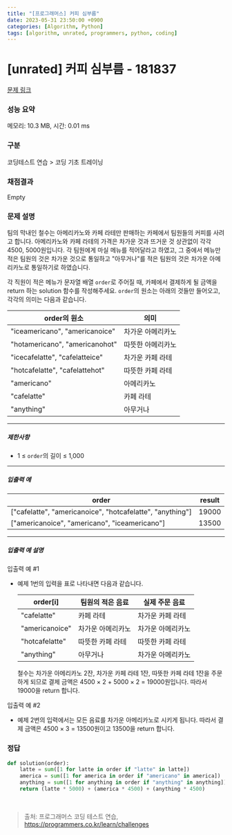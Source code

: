 ```yaml
---
title: "[프로그래머스] 커피 심부름"
date: 2023-05-31 23:50:00 +0900
categories: [Algorithm, Python]
tags: [algorithm, unrated, programmers, python, coding]
---
```


# [unrated] 커피 심부름 - 181837

[문제 링크](https://school.programmers.co.kr/learn/courses/30/lessons/181837)

### 성능 요약

메모리: 10.3 MB, 시간: 0.01 ms

### 구분

코딩테스트 연습 > 코딩 기초 트레이닝

### 채점결과

Empty

### 문제 설명

<p>팀의 막내인 철수는 아메리카노와 카페 라테만 판매하는 카페에서 팀원들의 커피를 사려고 합니다. 아메리카노와 카페 라테의 가격은 차가운 것과 뜨거운 것 상관없이 각각 4500, 5000원입니다. 각 팀원에게 마실 메뉴를 적어달라고 하였고, 그 중에서 메뉴만 적은 팀원의 것은 차가운 것으로 통일하고 "아무거나"를 적은 팀원의 것은 차가운 아메리카노로 통일하기로 하였습니다.</p>

<p>각 직원이 적은 메뉴가 문자열 배열 <code>order</code>로 주어질 때, 카페에서 결제하게 될 금액을 return 하는 solution 함수를 작성해주세요. <code>order</code>의 원소는 아래의 것들만 들어오고, 각각의 의미는 다음과 같습니다.</p>

| order의 원소                      | 의미        |
|--------------------------------|-----------|
| "iceamericano", "americanoice" | 차가운 아메리카노 |
| "hotamericano", "americanohot" | 따뜻한 아메리카노 |
| "icecafelatte", "cafelatteice" | 차가운 카페 라테 |
| "hotcafelatte", "cafelattehot" | 따뜻한 카페 라테 |
| "americano"                    | 아메리카노     |
| "cafelatte"                    | 카페 라테     |
| "anything"                     | 아무거나      |

<hr>

<h5>제한사항</h5>

<ul>
<li>1 ≤ <code>order</code>의 길이 ≤ 1,000</li>
</ul>

<hr>

<h5>입출력 예</h5>

| order                                                     | result |
|-----------------------------------------------------------|--------|
| ["cafelatte", "americanoice", "hotcafelatte", "anything"] | 19000  |
| ["americanoice", "americano", "iceamericano"]             | 13500  |

<hr>

<h5>입출력 예 설명</h5>

<p>입출력 예 #1</p>

<ul>
<li><p>예제 1번의 입력을 표로 나타내면 다음과 같습니다.</p>

| order[i]       | 팀원의 적은 음료 | 실제 주문 음료  |
|----------------|-----------|-----------|
| "cafelatte"    | 카페 라테     | 차가운 카페 라테 |
| "americanoice" | 차가운 아메리카노 | 차가운 아메리카노 |
| "hotcafelatte" | 따뜻한 카페 라테 | 따뜻한 카페 라테 |
| "anything"     | 아무거나      | 차가운 아메리카노 |


<p>철수는 차가운 아메리카노 2잔, 차가운 카페 라테 1잔, 따뜻한 카페 라테 1잔을 주문하게 되므로 결제 금액은 4500 × 2 + 5000 × 2 = 19000원입니다. 따라서 19000을 return 합니다.</p></li>
</ul>

<p>입출력 예 #2</p>

<ul>
<li>예제 2번의 입력에서는 모든 음료를 차가운 아메리카노로 시키게 됩니다. 따라서 결제 금액은 4500 × 3 = 13500원이고 13500을 return 합니다.</li>
</ul>

### 정답

```python
def solution(order):
    latte = sum([1 for latte in order if "latte" in latte])
    america = sum([1 for america in order if "americano" in america])
    anything = sum([1 for anything in order if "anything" in anything])
    return (latte * 5000) + (america * 4500) + (anything * 4500)
```

<br>

> 출처: 프로그래머스 코딩 테스트 연습, https://programmers.co.kr/learn/challenges
